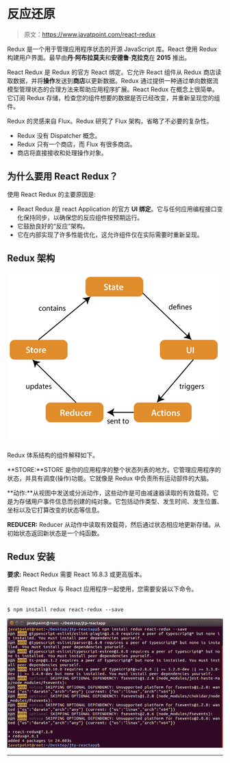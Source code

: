 # 反应还原

> 原文：<https://www.javatpoint.com/react-redux>

Redux 是一个用于管理应用程序状态的开源 JavaScript 库。React 使用 Redux 构建用户界面。最早由**丹·阿布拉莫夫**和**安德鲁·克拉克**在 **2015** 推出。

React Redux 是 Redux 的官方 React 绑定。它允许 React 组件从 Redux 商店读取数据，并将**操作**发送到**商店**以更新数据。Redux 通过提供一种通过单向数据流模型管理状态的合理方法来帮助应用程序扩展。React Redux 在概念上很简单。它订阅 Redux 存储，检查您的组件想要的数据是否已经改变，并重新呈现您的组件。

Redux 的灵感来自 Flux。Redux 研究了 Flux 架构，省略了不必要的复杂性。

*   Redux 没有 Dispatcher 概念。
*   Redux 只有一个商店，而 Flux 有很多商店。
*   商店将直接接收和处理操作对象。

## 为什么要用 React Redux？

使用 React Redux 的主要原因是:

*   React Redux 是 react Application 的官方 **UI 绑定**。它与任何应用编程接口变化保持同步，以确保您的反应组件按预期运行。
*   它鼓励良好的“反应”架构。
*   它在内部实现了许多性能优化，这允许组件仅在实际需要时重新呈现。

## Redux 架构

![React Redux](img/51b8eb6092c07a20d091c17e4982b598.png)

Redux 体系结构的组件解释如下。

**STORE:**STORE 是你的应用程序的整个状态列表的地方。它管理应用程序的状态，并具有调度(操作)功能。它就像是 Redux 中负责所有运动部件的大脑。

**动作:**从视图中发送或分派动作，这些动作是可由减速器读取的有效载荷。它是为存储用户事件信息而创建的纯对象。它包括动作类型、发生时间、发生位置、坐标以及它打算改变的状态等信息。

**REDUCER:** Reducer 从动作中读取有效载荷，然后通过状态相应地更新存储。从初始状态返回新状态是一个纯函数。

## Redux 安装

**要求:** React Redux 需要 React 16.8.3 或更高版本。

要将 React Redux 与 React 应用程序一起使用，您需要安装以下命令。

```

$ npm install redux react-redux --save

```

![React Redux](img/dbbf19d8657d619a42b2132e32e454d8.png)

* * *